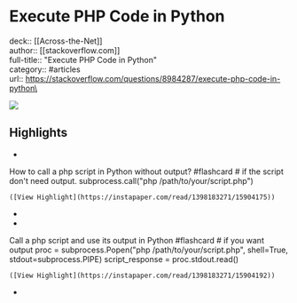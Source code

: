 # Execute PHP Code in Python

deck:: [[Across-the-Net]]\
author:: [[stackoverflow.com]]\
full-title:: "Execute PHP Code in Python"\
category:: #articles\
url:: https://stackoverflow.com/questions/8984287/execute-php-code-in-python\

![](https://readwise-assets.s3.amazonaws.com/static/images/article2.74d541386bbf.png)

## Highlights
- 
 How to call a php script in Python without output? #flashcard 
    # if the script don't need output.
     subprocess.call("php /path/to/your/script.php")

    ([View Highlight](https://instapaper.com/read/1398183271/15904175))
-
- 
 Call a php script and use its output in Python #flashcard 
    # if you want output
     proc = subprocess.Popen("php /path/to/your/script.php", shell=True, stdout=subprocess.PIPE)
     script_response = proc.stdout.read()

    ([View Highlight](https://instapaper.com/read/1398183271/15904192))
-
